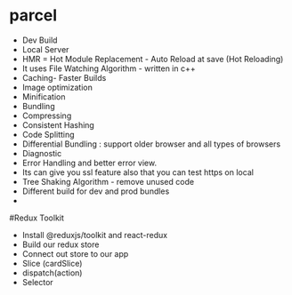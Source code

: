 
# parcel
- Dev Build
- Local Server
- HMR = Hot Module Replacement - Auto Reload at save (Hot Reloading)
- It uses File Watching Algorithm - written in c++
- Caching- Faster Builds
- Image optimization
- Minification 
- Bundling
- Compressing 
- Consistent Hashing
- Code Splitting
- Differential Bundling : support older browser and all types of browsers
- Diagnostic 
- Error Handling and better error view. 
- Its can give you ssl feature also that you can test https on local
- Tree Shaking Algorithm - remove unused code 
- Different build for dev and prod bundles
- 

#Redux Toolkit
- Install @reduxjs/toolkit and react-redux
- Build our redux store 
- Connect out store to our app
- Slice (cardSlice)
- dispatch(action)
- Selector